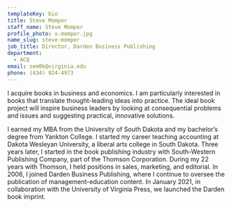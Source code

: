 ```yaml
---
templateKey: bio
title: Steve Momper
staff_name: Steve Momper
profile_photo: s-momper.jpg
name_slug: steve-momper
job_title: Director, Darden Business Publishing
department:
  - ACQ
email: sem8k@virginia.edu
phone: (434) 924-4973
---
```

I acquire books in business and economics. I am particularly interested in books that translate thought-leading ideas into practice. The ideal book project will inspire business leaders by looking at consequential problems and issues and suggesting practical, innovative solutions.

I earned my MBA from the University of South Dakota and my bachelor’s degree from Yankton College. I started my career teaching accounting at Dakota Wesleyan University, a liberal arts college in South Dakota. Three years later, I started in the book publishing industry with South-Western Publishing Company, part of the Thomson Corporation. During my 22 years with Thomson, I held positions in sales, marketing, and editorial. In 2006, I joined Darden Business Publishing, where I continue to oversee the publication of management-education content. In January 2021, in collaboration with the University of Virginia Press, we launched the Darden book imprint.